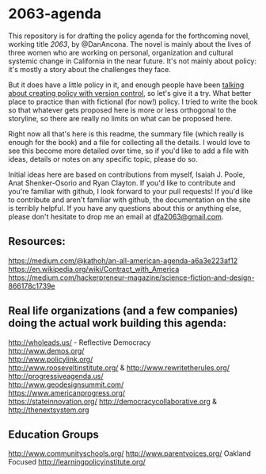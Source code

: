 # 2063-agenda
This repository is for drafting the policy agenda for the forthcoming novel, working title _2063_, by @DanAncona. The novel is mainly about the lives of three women who are working on personal, organization and cultural systemic change in California in the near future. It's not mainly about policy: it's mostly a story about the challenges they face.

But it does have a little policy in it, and enough people have been [talking about creating policy with version control](http://blog.ted.com/further-reading-in-github/ "Clay Shirky's TED Talk"), so let's give it a try. What better place to practice than with fictional (for now!) policy. I tried to write the book so that whatever gets proposed here is more or less orthogonal to the storyline, so there are really no limits on what can be proposed here.

Right now all that's here is this readme, the summary file (which really is enough for the book) and a file for collecting all the details. I would love to see this become more detailed over time, so if you'd like to add a file with ideas, details or notes on any specific topic, please do so.

Initial ideas here are based on contributions from myself, Isaiah J. Poole, Anat Shenker-Osorio and Ryan Clayton. If you'd like to contribute and you're familiar with github, I look forward to your pull requests! If you'd like to contribute and aren't familiar with github, the documentation on the site is terribly helpful. If you have any questions about this or anything else, please don't hesitate to drop me an email at dfa2063@gmail.com.

## Resources:

https://medium.com/@kathoh/an-all-american-agenda-a6a3e223af12  
https://en.wikipedia.org/wiki/Contract_with_America  
https://medium.com/hackerpreneur-magazine/science-fiction-and-design-866178c1739e  


## Real life organizations (and a few companies) doing the actual work building this agenda:

http://wholeads.us/ - Reflective Democracy  
http://www.demos.org/  
http://www.policylink.org/  
http://www.rooseveltinstitute.org/ & http://www.rewritetherules.org/  
http://progressiveagenda.us/  
http://www.geodesignsummit.com/  
https://www.americanprogress.org/  
https://stateinnovation.org/
http://democracycollaborative.org & http://thenextsystem.org


## Education Groups
http://www.communityschools.org/
http://www.parentvoices.org/ Oakland Focused
http://learningpolicyinstitute.org/
